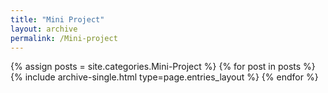 ```yaml
---
title: "Mini Project"
layout: archive
permalink: /Mini-project
---
```



{% assign posts = site.categories.Mini-Project %}
{% for post in posts %} {% include archive-single.html type=page.entries_layout %} {% endfor %}